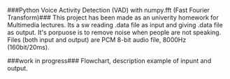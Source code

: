 ###Python Voice Activity Detection (VAD) with numpy.fft (Fast Fourier Transform)###
This project has been made as an univerity homework for Multimedia lectures.
Its a sw reading .data file as input and giving .data file as output. It's porpuose is to remove noise when people are not speaking.
Files (both input and output) are PCM 8-bit audio file, 8000Hz (160bit/20ms).

###work in progress###
Flowchart, description example of inpunt and output.
